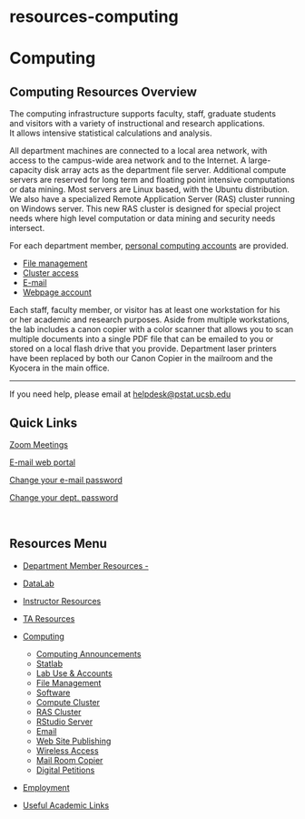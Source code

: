# resources-computing

# Computing

## Computing Resources Overview

The computing infrastructure supports faculty, staff, graduate students and visitors with a variety of instructional and research applications. It allows intensive statistical calculations and analysis.

All department machines are connected to a local area network, with access to the campus-wide area network and to the Internet. A large-capacity disk array acts as the department file server. Additional compute servers are reserved for long term and floating point intensive computations or data mining. Most servers are Linux based, with the Ubuntu distribution. We also have a specialized Remote Application Server (RAS) cluster running on Windows server. This new RAS cluster is designed for special project needs where high level computation or data mining and security needs intersect.

For each department member, [personal computing accounts](https://www.pstat.ucsb.edu/resources/computing/lab-use "Accounts") are provided.

- [File management](/resources/computing/file-management "File Management")
- [Cluster access](/resources/computing/cluster "Cluster")
- [E-mail](https://secure.lsit.ucsb.edu/stat/d7/resources/computing/email "Email")
- [Webpage account](/resources/computing/website "Web Publishing")

Each staff, faculty member, or visitor has at least one workstation for his or her academic and research purposes. Aside from multiple workstations, the lab includes a canon copier with a color scanner that allows you to scan multiple documents into a single PDF file that can be emailed to you or stored on a local flash drive that you provide. Department laser printers have been replaced by both our Canon Copier in the mailroom and the Kyocera in the main office.

* * *

If you need help, please email at [helpdesk@pstat.ucsb.edu](mailto:help@pstat.ucsb.edu "Write an email (mail client launch)")

## Quick Links

[Zoom Meetings](https://www.it.ucsb.edu/zoom-video-conferencing)

[E-mail web portal](https://mail.google.com/a/ucsb.edu)

[Change your e-mail password](http://www.connect.ucsb.edu/usage/changing-my-password)

[Change your dept. password](https://kingslanding.pstat.ucsb.edu/setting/changeps.php)

 

## Resources Menu

- [Department Member Resources -](/resources "Department Member Resources")
- [DataLab](/resources/statlab "DataLab")
- [Instructor Resources](/resources/instructor "Instructor Resources")
- [TA Resources](/resources/ta-resources "TA Resources")
- [Computing](/resources/computing "Computing")
  
  - [Computing Announcements](/resources/computing/announcements "Computing Announcements")
  - [Statlab](/resources/computing/statlab "Statlab")
  - [Lab Use &amp; Accounts](/resources/computing/lab-use "Lab Use & Accounts")
  - [File Management](/resources/computing/file-management "File Management")
  - [Software](/resources/computing/software "Software")
  - [Compute Cluster](/resources/computing/cluster "Compute Cluster")
  - [RAS Cluster](/resources/computing/ras "RAS Cluster")
  - [RStudio Server](/resources/computing/rstudio "RStudio Server")
  - [Email](/resources/computing/email "Email")
  - [Web Site Publishing](/resources/computing/website "Web Site Publishing")
  - [Wireless Access](/resources/computing/wireless "Wireless Access")
  - [Mail Room Copier](/resources/computing/copier "Mail Room Copier")
  - [Digital Petitions](/resources/computing/digital-petitions "Digital Petitions")
- [Employment](/about/employment "Employment")
- [Useful Academic Links](/resources/useful "Useful Academic Links")